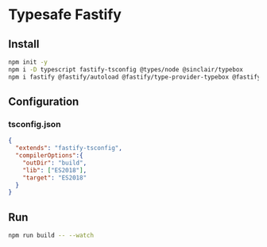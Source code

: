 # Typesafe Fastify

## Install

```sh 
npm init -y
npm i -D typescript fastify-tsconfig @types/node @sinclair/typebox
npm i fastify @fastify/autoload @fastify/type-provider-typebox @fastify/swagger @fastify/swagger-ui
```

## Configuration

### tsconfig.json

```json
{
  "extends": "fastify-tsconfig",
  "compilerOptions":{
    "outDir": "build",
    "lib": ["ES2018"],
    "target": "ES2018"
  }
}
 ```

## Run
```sh
npm run build -- --watch
```
